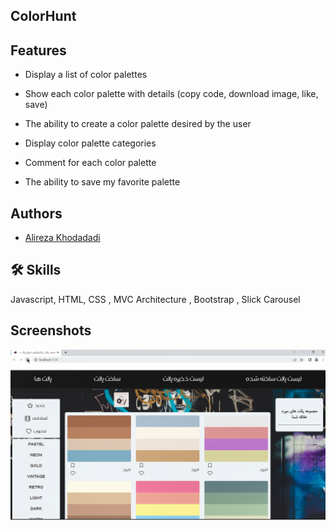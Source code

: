 
## ColorHunt
## Features

- Display a list of color palettes

- Show each color palette with details (copy code, download image, like, save)
- The ability to create a color palette desired by the user
- Display color palette categories
- Comment for each color palette
- The ability to save my favorite palette



## Authors

- [Alireza Khodadadi](https://github.com/ProgrammerFront077)


## 🛠 Skills
Javascript, HTML, CSS , MVC Architecture , Bootstrap , 
Slick Carousel


## Screenshots

![App Screenshot](./src/screen1.png)

